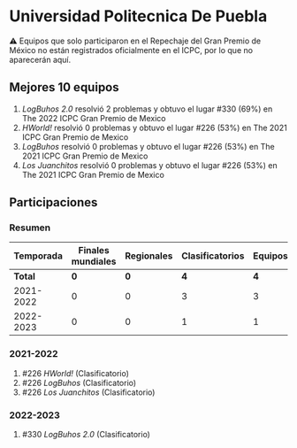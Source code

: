 # Universidad Politecnica De Puebla

:warning: Equipos que solo participaron en el Repechaje del Gran Premio de México no están registrados oficialmente en el ICPC, por lo que no aparecerán aquí.

## Mejores 10 equipos

1. _LogBuhos 2.0_ resolvió 2 problemas y obtuvo el lugar #330 (69%) en The 2022 ICPC Gran Premio de Mexico
1. _HWorld!_ resolvió 0 problemas y obtuvo el lugar #226 (53%) en The 2021 ICPC Gran Premio de Mexico
1. _LogBuhos_ resolvió 0 problemas y obtuvo el lugar #226 (53%) en The 2021 ICPC Gran Premio de Mexico
1. _Los Juanchitos_ resolvió 0 problemas y obtuvo el lugar #226 (53%) en The 2021 ICPC Gran Premio de Mexico

## Participaciones

### Resumen

| Temporada | Finales mundiales | Regionales | Clasificatorios | Equipos |
| --- | --- | --- | --- | --- |
| **Total** | **0** | **0** | **4** | **4** |
| 2021-2022 | 0 | 0 | 3 | 3 |
| 2022-2023 | 0 | 0 | 1 | 1 |

### 2021-2022

1. #226 _HWorld!_ (Clasificatorio)
1. #226 _LogBuhos_ (Clasificatorio)
1. #226 _Los Juanchitos_ (Clasificatorio)

### 2022-2023

1. #330 _LogBuhos 2.0_ (Clasificatorio)



